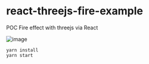 # react-threejs-fire-example

POC Fire effect with threejs via React

![image](https://user-images.githubusercontent.com/97060/76158503-eeca5b00-6148-11ea-86fc-df3d54daab32.png)

```
yarn install
yarn start
```
